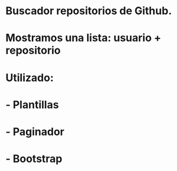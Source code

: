# Buscador repositorios de Github.
# Mostramos una lista: usuario + repositorio
# Utilizado:
# - Plantillas
# - Paginador
# - Bootstrap